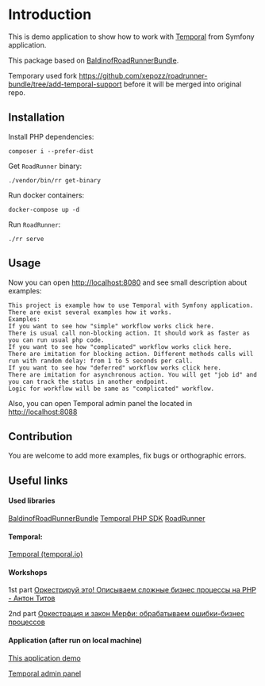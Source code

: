 # Introduction

This is demo application to show how to work with [Temporal](https://github.com/temporalio/sdk-php) from Symfony application.

This package based on [BaldinofRoadRunnerBundle](https://github.com/Baldinof/roadrunner-bundle).

Temporary used fork https://github.com/xepozz/roadrunner-bundle/tree/add-temporal-support before it will be merged into original repo.

## Installation
Install PHP dependencies:

```shell
composer i --prefer-dist
```

Get `RoadRunner` binary:

```shell
./vendor/bin/rr get-binary
```

Run docker containers:

```shell
docker-compose up -d
```

Run `RoadRunner`:

```shell
./rr serve
```

## Usage

Now you can open [http://localhost:8080](http://localhost:8080/)
and see small description about examples:

```
This project is example how to use Temporal with Symfony application.
There are exist several examples how it works.
Examples:
If you want to see how "simple" workflow works click here.
There is usual call non-blocking action. It should work as faster as you can run usual php code.
If you want to see how "complicated" workflow works click here.
There are imitation for blocking action. Different methods calls will run with random delay: from 1 to 5 seconds per call.
If you want to see how "deferred" workflow works click here.
There are imitation for asynchronous action. You will get "job id" and you can track the status in another endpoint.
Logic for workflow will be same as "complicated" workflow.
```

Also, you can open Temporal admin panel the located in [http://localhost:8088](http://localhost:8088/)

## Contribution

You are welcome to add more examples, fix bugs or orthographic errors.

## Useful links

#### Used libraries
[BaldinofRoadRunnerBundle](https://github.com/Baldinof/roadrunner-bundle)
[Temporal PHP SDK](https://github.com/temporalio/sdk-php)
[RoadRunner](https://github.com/spiral/roadrunner)

#### Temporal:
[Temporal (temporal.io)](https://temporal.io/)

#### Workshops
1st part [Оркестрируй это! Описываем сложные бизнес процессы на PHP - Антон Титов](https://www.youtube.com/watch?v=0NCMEaFMj_M)

2nd part [Оркестрация и закон Мерфи: обрабатываем ошибки-бизнес процессов](https://www.youtube.com/watch?v=upL8o-OXYEc)

#### Application (after run on local machine)
[This application demo](http://localhost:8080/)

[Temporal admin panel](http://localhost:8088/)


